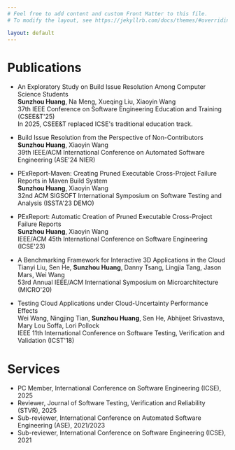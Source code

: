 ```yaml
---
# Feel free to add content and custom Front Matter to this file.
# To modify the layout, see https://jekyllrb.com/docs/themes/#overriding-theme-defaults

layout: default
---
```


# Publications
- An Exploratory Study on Build Issue Resolution Among Computer Science Students  
**Sunzhou Huang**, Na Meng, Xueqing Liu, Xiaoyin Wang  
37th IEEE Conference on Software Engineering Education and Training (CSEE&T'25)  
In 2025, CSEE&T replaced ICSE's traditional education track.

- Build Issue Resolution from the Perspective of Non-Contributors  
**Sunzhou Huang**, Xiaoyin Wang  
39th IEEE/ACM International Conference on Automated Software Engineering (ASE'24 NIER)

- PExReport-Maven: Creating Pruned Executable Cross-Project Failure Reports in Maven Build System  
**Sunzhou Huang**, Xiaoyin Wang  
32nd ACM SIGSOFT International Symposium on Software Testing and Analysis (ISSTA'23 DEMO)

- PExReport: Automatic Creation of Pruned Executable Cross-Project Failure Reports  
**Sunzhou Huang**, Xiaoyin Wang  
IEEE/ACM 45th International Conference on Software Engineering (ICSE'23)

- A Benchmarking Framework for Interactive 3D Applications in the Cloud  
Tianyi Liu, Sen He, **Sunzhou Huang**, Danny Tsang, Lingjia Tang, Jason Mars, Wei Wang  
53rd Annual IEEE/ACM International Symposium on Microarchitecture (MICRO'20)

- Testing Cloud Applications under Cloud-Uncertainty Performance Effects    
Wei Wang, Ningjing Tian, **Sunzhou Huang**, Sen He, Abhijeet Srivastava, Mary Lou Soffa, Lori Pollock  
IEEE 11th International Conference on Software Testing, Verification and Validation (ICST'18)

# Services
- PC Member, International Conference on Software Engineering (ICSE), 2025
- Reviewer, Journal of Software Testing, Verification and Reliability (STVR), 2025
- Sub-reviewer,  International Conference on Automated Software Engineering (ASE), 2021/2023
- Sub-reviewer, International Conference on Software Engineering (ICSE), 2021
  
